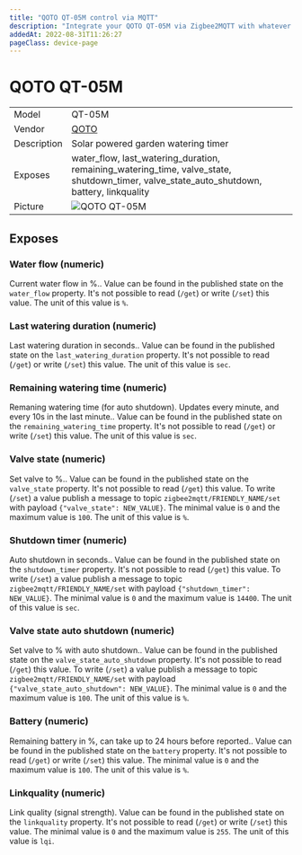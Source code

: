 ```yaml
---
title: "QOTO QT-05M control via MQTT"
description: "Integrate your QOTO QT-05M via Zigbee2MQTT with whatever smart home infrastructure you are using without the vendor's bridge or gateway."
addedAt: 2022-08-31T11:26:27
pageClass: device-page
---
```


<!-- !!!! -->
<!-- ATTENTION: This file is auto-generated through docgen! -->
<!-- You can only edit the "Notes"-Section between the two comment lines "Notes BEGIN" and "Notes END". -->
<!-- Do not use h1 or h2 heading within "## Notes"-Section. -->
<!-- !!!! -->

# QOTO QT-05M

|     |     |
|-----|-----|
| Model | QT-05M  |
| Vendor  | [QOTO](/supported-devices/#v=QOTO)  |
| Description | Solar powered garden watering timer |
| Exposes | water_flow, last_watering_duration, remaining_watering_time, valve_state, shutdown_timer, valve_state_auto_shutdown, battery, linkquality |
| Picture | ![QOTO QT-05M](https://www.zigbee2mqtt.io/images/devices/QT-05M.jpg) |


<!-- Notes BEGIN: You can edit here. Add "## Notes" headline if not already present. -->


<!-- Notes END: Do not edit below this line -->




## Exposes

### Water flow (numeric)
Current water flow in %..
Value can be found in the published state on the `water_flow` property.
It's not possible to read (`/get`) or write (`/set`) this value.
The unit of this value is `%`.

### Last watering duration (numeric)
Last watering duration in seconds..
Value can be found in the published state on the `last_watering_duration` property.
It's not possible to read (`/get`) or write (`/set`) this value.
The unit of this value is `sec`.

### Remaining watering time (numeric)
Remaning watering time (for auto shutdown). Updates every minute, and every 10s in the last minute..
Value can be found in the published state on the `remaining_watering_time` property.
It's not possible to read (`/get`) or write (`/set`) this value.
The unit of this value is `sec`.

### Valve state (numeric)
Set valve to %..
Value can be found in the published state on the `valve_state` property.
It's not possible to read (`/get`) this value.
To write (`/set`) a value publish a message to topic `zigbee2mqtt/FRIENDLY_NAME/set` with payload `{"valve_state": NEW_VALUE}`.
The minimal value is `0` and the maximum value is `100`.
The unit of this value is `%`.

### Shutdown timer (numeric)
Auto shutdown in seconds..
Value can be found in the published state on the `shutdown_timer` property.
It's not possible to read (`/get`) this value.
To write (`/set`) a value publish a message to topic `zigbee2mqtt/FRIENDLY_NAME/set` with payload `{"shutdown_timer": NEW_VALUE}`.
The minimal value is `0` and the maximum value is `14400`.
The unit of this value is `sec`.

### Valve state auto shutdown (numeric)
Set valve to % with auto shutdown..
Value can be found in the published state on the `valve_state_auto_shutdown` property.
It's not possible to read (`/get`) this value.
To write (`/set`) a value publish a message to topic `zigbee2mqtt/FRIENDLY_NAME/set` with payload `{"valve_state_auto_shutdown": NEW_VALUE}`.
The minimal value is `0` and the maximum value is `100`.
The unit of this value is `%`.

### Battery (numeric)
Remaining battery in %, can take up to 24 hours before reported..
Value can be found in the published state on the `battery` property.
It's not possible to read (`/get`) or write (`/set`) this value.
The minimal value is `0` and the maximum value is `100`.
The unit of this value is `%`.

### Linkquality (numeric)
Link quality (signal strength).
Value can be found in the published state on the `linkquality` property.
It's not possible to read (`/get`) or write (`/set`) this value.
The minimal value is `0` and the maximum value is `255`.
The unit of this value is `lqi`.

